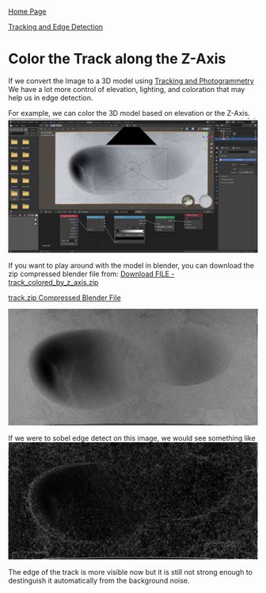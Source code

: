 [Home Page](https://github.com/TrackerLounge/Home)

[Tracking and Edge Detection](https://github.com/TrackerLounge/TrackingAndEdgeDetection)

# Color the Track along the Z-Axis
If we convert the Image to a 3D model using [Tracking and Photogrammetry](https://github.com/TrackerLounge/TrackingAndPhotogrammetry)
We have a lot more control of elevation, lighting, and coloration that may help us in edge detection.

For example, we can color the 3D model based on elevation or the Z-Axis.
<img src='/images/modelOfTrackColoredByZAxisInBlender.jpg' width=800>

If you want to play around with the model in blender, you can download the zip compressed blender file from:
<a id="raw-url" href="https://raw.githubusercontent.com/TrackerLounge/TrackingAndEdgeDetection/master/blender/track_colored_by_z_axis.zip">Download FILE - track_colored_by_z_axis.zip</a>

[track.zip Compressed Blender File](blender/track_colored_by_z_axis.zip)

<img src='/images/trackColoredByZAxis.jpg' width=800>

If we were to sobel edge detect on this image, we would see something like
<img src='/images/trackColoredByZAxis_edgeDetect_sobel.jpg' width=800>

The edge of the track is more visible now but it is still not strong enough to destinguish it automatically from the background noise.

